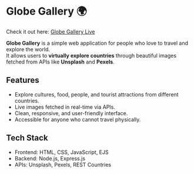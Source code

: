 # Globe Gallery 🌍
Check it out here: [Globe Gallery Live](https://globe-gallery.onrender.com)

**Globe Gallery** is a simple web application for people who love to travel and explore the world.  
It allows users to **virtually explore countries** through beautiful images fetched from APIs like **Unsplash** and **Pexels**.


## Features

- Explore cultures, food, people, and tourist attractions from different countries.
- Live images fetched in real-time via APIs.
- Clean, responsive, and user-friendly interface.
- Accessible for anyone who cannot travel physically.

## Tech Stack

- Frontend: HTML, CSS, JavaScript, EJS  
- Backend: Node.js, Express.js  
- APIs: Unsplash, Pexels, REST Countries
